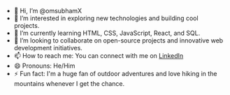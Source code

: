 
- 👋 Hi, I’m @omsubhamX
- 👀 I’m interested in exploring new technologies and building cool projects.
- 🌱 I’m currently learning HTML, CSS, JavaScript, React, and SQL.
- 💞️ I’m looking to collaborate on open-source projects and innovative web development initiatives.
- 📫 How to reach me: You can connect with me on [LinkedIn](https://www.linkedin.com/in/om-subham-sahu-51a445204/)
- 😄 Pronouns: He/Him
- ⚡ Fun fact: I'm a huge fan of outdoor adventures and love hiking in the mountains whenever I get the chance.


